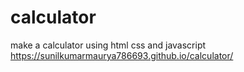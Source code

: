 # calculator
make a calculator using html css and javascript
https://sunilkumarmaurya786693.github.io/calculator/

